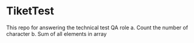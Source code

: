 # TiketTest
This repo for answering the technical test QA role
a. Count the number of character
b. Sum of all elements in array
